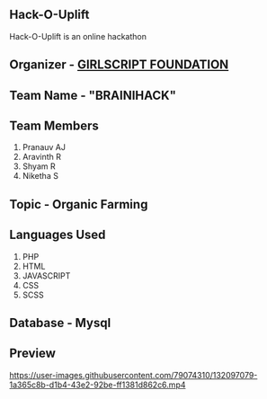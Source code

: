 ## Hack-O-Uplift

Hack-O-Uplift is an online hackathon 

## Organizer - [GIRLSCRIPT FOUNDATION](https://uplift.girlscript.tech/about.html#about-girlscript)

## Team Name - "BRAINIHACK"

## Team Members

1. Pranauv AJ
2. Aravinth R
3. Shyam R
4. Niketha S

## Topic - Organic Farming

## Languages Used

1. PHP
2. HTML
3. JAVASCRIPT
4. CSS
5. SCSS

## Database - Mysql

## Preview

https://user-images.githubusercontent.com/79074310/132097079-1a365c8b-d1b4-43e2-92be-ff1381d862c6.mp4
